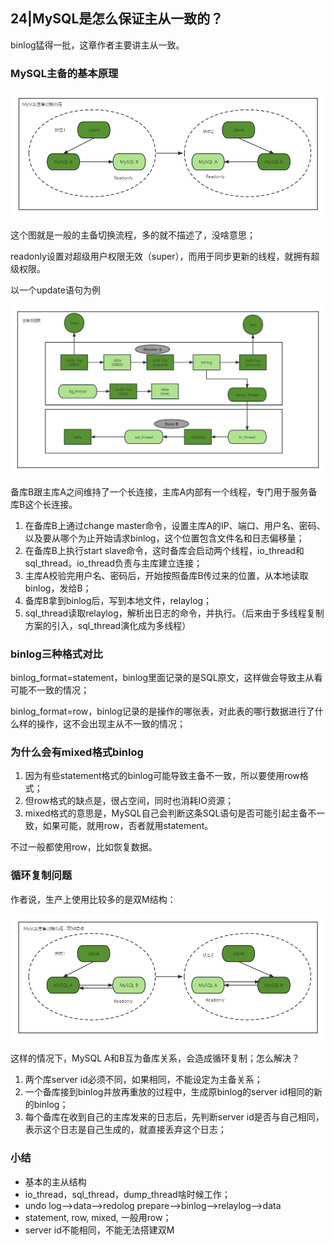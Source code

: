 ## 24|MySQL是怎么保证主从一致的？

binlog猛得一批，这章作者主要讲主从一致。

### MySQL主备的基本原理

![MySQL主备切换流程](./MySQL主备切换流程.png)

这个图就是一般的主备切换流程，多的就不描述了，没啥意思；

readonly设置对超级用户权限无效（super），而用于同步更新的线程，就拥有超级权限。

以一个update语句为例

![主备流程图](./主备流程图.png)

备库B跟主库A之间维持了一个长连接，主库A内部有一个线程，专门用于服务备库B这个长连接。

1. 在备库B上通过change master命令，设置主库A的IP、端口、用户名、密码、以及要从哪个为止开始请求binlog，这个位置包含文件名和日志偏移量；
2. 在备库B上执行start slave命令，这时备库会启动两个线程，io_thread和sql_thread。io_thread负责与主库建立连接；
3. 主库A校验完用户名、密码后，开始按照备库B传过来的位置，从本地读取binlog，发给B；
4. 备库B拿到binlog后，写到本地文件，relaylog；
5. sql_thread读取relaylog，解析出日志的命令，并执行。（后来由于多线程复制方案的引入，sql_thread演化成为多线程）



### binlog三种格式对比

binlog_format=statement，binlog里面记录的是SQL原文，这样做会导致主从看可能不一致的情况；

binlog_format=row，binlog记录的是操作的哪张表，对此表的哪行数据进行了什么样的操作，这不会出现主从不一致的情况；



### 为什么会有mixed格式binlog

1. 因为有些statement格式的binlog可能导致主备不一致，所以要使用row格式；
2. 但row格式的缺点是，很占空间，同时也消耗IO资源；
3. mixed格式的意思是，MySQL自己会判断这条SQL语句是否可能引起主备不一致，如果可能，就用row，否者就用statement。

不过一般都使用row，比如恢复数据。



### 循环复制问题

作者说，生产上使用比较多的是双M结构：

![主从切换流程双M](./MySQL主备切换流程--双M结构.png)

这样的情况下，MySQL A和B互为备库关系，会造成循环复制；怎么解决？

1. 两个库server id必须不同，如果相同，不能设定为主备关系；
2. 一个备库接到binlog并放再重放的过程中，生成原binlog的server id相同的新的binlog；
3. 每个备库在收到自己的主库发来的日志后，先判断server id是否与自己相同，表示这个日志是自己生成的，就直接丢弃这个日志；



### 小结

- 基本的主从结构
- io_thread，sql_thread，dump_thread啥时候工作；
- undo log-->data-->redolog prepare-->binlog-->relaylog-->data
- statement, row, mixed, 一般用row；
- server id不能相同，不能无法搭建双M



